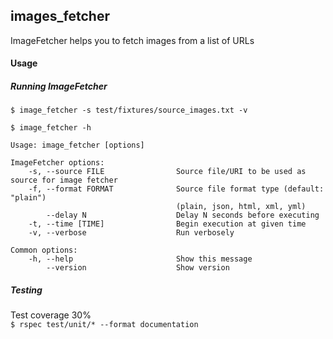 ## images_fetcher
ImageFetcher helps you to fetch images from a list of URLs


#### Usage

##### Running ImageFetcher
`$ image_fetcher -s test/fixtures/source_images.txt -v`

`$ image_fetcher -h`

```
Usage: image_fetcher [options]

ImageFetcher options:
    -s, --source FILE                Source file/URI to be used as source for image fetcher
    -f, --format FORMAT              Source file format type (default: "plain")
                                     (plain, json, html, xml, yml)
        --delay N                    Delay N seconds before executing
    -t, --time [TIME]                Begin execution at given time
    -v, --verbose                    Run verbosely

Common options:
    -h, --help                       Show this message
        --version                    Show version
```

##### Testing
Test coverage 30%\
`$ rspec test/unit/* --format documentation`
